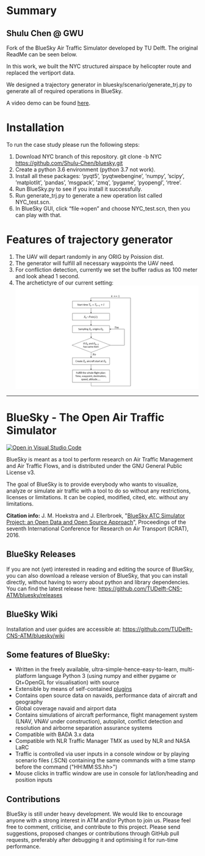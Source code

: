 # Summary
## Shulu Chen @ GWU

Fork of the BlueSky Air Traffic Simulator developed by TU Delft. The original ReadMe can be seen below.

In this work, we built the NYC structured airspace by helicopter route and replaced the vertiport data.

We designed a trajectory generator in bluesky/scenario/generate_trj.py to generate all of required operations in BlueSky.

A video demo can be found [here](https://youtu.be/vRyiNrF8ic4).

# Installation

To run the case study please run the following steps:

1. Download NYC branch of this repository.
   git clone -b NYC https://github.com/Shulu-Chen/bluesky.git
2. Create a python 3.6 environment (python 3.7 not work).
3. Install all these packages: ‘pyqt5’, ’pyqtwebengine’, ’numpy’, ’scipy’, ’matplotlit’, ’pandas’, ’msgpack’, ’zmq’, ’pygame’, ‘pyopengl’, ‘rtree’.
4. Run BlueSky.py to see if you install it successfully.
5. Run generate_trj.py to generate a new operation list called NYC_test.scn.
6. In BlueSky GUI, click “file->open” and choose NYC_test.scn, then you can play with that.

# Features of trajectory generator

1. The UAV will depart randomly in any ORIG by Poission dist.
2. The generator will fulfill all necessary waypoints the UAV need.
3. For confliction detection, currently we set the buffer radius as 100 meter and look ahead 1 second.
4. The archetictyre of our current setting:
![image](https://github.com/Shulu-Chen/bluesky/blob/NYC/ARC.png)

------------------------------------------------------------------------------------------------------------------------------



# BlueSky - The Open Air Traffic Simulator

[![Open in Visual Studio Code](https://open.vscode.dev/badges/open-in-vscode.svg)](https://open.vscode.dev/TUDelft-CNS-ATM/bluesky)

BlueSky is meant as a tool to perform research on Air Traffic Management and Air Traffic Flows, and is distributed under the GNU General Public License v3.

The goal of BlueSky is to provide everybody who wants to visualize, analyze or simulate air
traffic with a tool to do so without any restrictions, licenses or limitations. It can be copied,
modified, cited, etc. without any limitations.

**Citation info:** J. M. Hoekstra and J. Ellerbroek, "[BlueSky ATC Simulator Project: an Open Data and Open Source Approach](https://www.researchgate.net/publication/304490055_BlueSky_ATC_Simulator_Project_an_Open_Data_and_Open_Source_Approach)", Proceedings of the seventh International Conference for Research on Air Transport (ICRAT), 2016.

## BlueSky Releases
If you are not (yet) interested in reading and editing the source of BlueSky, you can also download a release version of BlueSky, that you can install directly, without having to worry about python and library dependencies. You can find the latest release here:
https://github.com/TUDelft-CNS-ATM/bluesky/releases

## BlueSky Wiki
Installation and user guides are accessible at:
https://github.com/TUDelft-CNS-ATM/bluesky/wiki

## Some features of BlueSky:
- Written in the freely available, ultra-simple-hence-easy-to-learn, multi-platform language
Python 3 (using numpy and either pygame or Qt+OpenGL for visualisation) with source
- Extensible by means of self-contained [plugins](https://github.com/TUDelft-CNS-ATM/bluesky/wiki/plugin)
- Contains open source data on navaids, performance data of aircraft and geography
- Global coverage navaid and airport data
- Contains simulations of aircraft performance, flight management system (LNAV, VNAV under construction),
autopilot, conflict detection and resolution and airborne separation assurance systems
- Compatible with BADA 3.x data
- Compatible wth NLR Traffic Manager TMX as used by NLR and NASA LaRC
- Traffic is controlled via user inputs in a console window or by playing scenario files (.SCN)
containing the same commands with a time stamp before the command ("HH:MM:SS.hh>")
- Mouse clicks in traffic window are use in console for lat/lon/heading and position inputs

## Contributions
BlueSky is still under heavy development. We would like to encourage anyone with a strong interest in
ATM and/or Python to join us. Please feel free to comment, criticise, and contribute to this project. Please send suggestions, proposed changes or contributions through GitHub pull requests, preferably after debugging it and optimising it for run-time performance.
